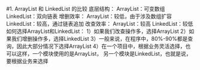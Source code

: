 #1. ArrayList 和 LinkedList 的比较
    底层结构：
        ArrayList：可变数组
        LinkedList：双向链表
    增删效率：
       ArrayList：较低，由于涉及数组扩容
       LinkedList：较高，通过链表追加
    改查效率：
        ArrayList：较高
        LinkedList：较低
    如何选择ArrayList和LinkedList：
        1）如果我们改查操作多，选择ArrayList
        2）如果我们增删操作多，选择LinkedList
        3）一般来说，在程序中，80%-90%都是查询，因此大部分情况下选择ArrayList
        4）在一个项目中，根据业务灵活选择，也可以这样，一个模块使用的是ArrayList，
           另一个模块是LinkedList，也就是说，要根据业务来选择
